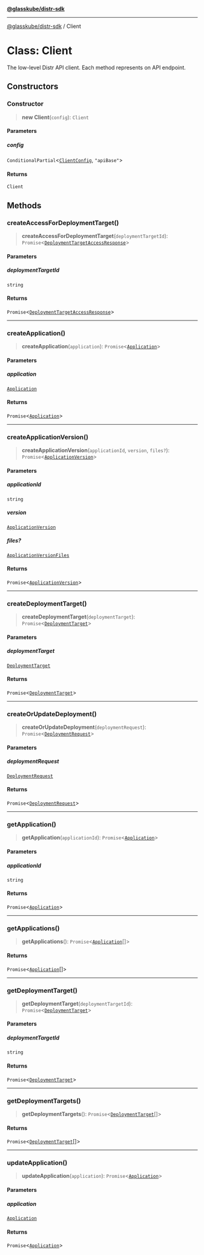 [**@glasskube/distr-sdk**](../README.md)

---

[@glasskube/distr-sdk](../README.md) / Client

# Class: Client

The low-level Distr API client. Each method represents on API endpoint.

## Constructors

### Constructor

> **new Client**(`config`): `Client`

#### Parameters

##### config

`ConditionalPartial`\<[`ClientConfig`](../type-aliases/ClientConfig.md), `"apiBase"`\>

#### Returns

`Client`

## Methods

### createAccessForDeploymentTarget()

> **createAccessForDeploymentTarget**(`deploymentTargetId`): `Promise`\<[`DeploymentTargetAccessResponse`](../interfaces/DeploymentTargetAccessResponse.md)\>

#### Parameters

##### deploymentTargetId

`string`

#### Returns

`Promise`\<[`DeploymentTargetAccessResponse`](../interfaces/DeploymentTargetAccessResponse.md)\>

---

### createApplication()

> **createApplication**(`application`): `Promise`\<[`Application`](../interfaces/Application.md)\>

#### Parameters

##### application

[`Application`](../interfaces/Application.md)

#### Returns

`Promise`\<[`Application`](../interfaces/Application.md)\>

---

### createApplicationVersion()

> **createApplicationVersion**(`applicationId`, `version`, `files?`): `Promise`\<[`ApplicationVersion`](../interfaces/ApplicationVersion.md)\>

#### Parameters

##### applicationId

`string`

##### version

[`ApplicationVersion`](../interfaces/ApplicationVersion.md)

##### files?

[`ApplicationVersionFiles`](../type-aliases/ApplicationVersionFiles.md)

#### Returns

`Promise`\<[`ApplicationVersion`](../interfaces/ApplicationVersion.md)\>

---

### createDeploymentTarget()

> **createDeploymentTarget**(`deploymentTarget`): `Promise`\<[`DeploymentTarget`](../interfaces/DeploymentTarget.md)\>

#### Parameters

##### deploymentTarget

[`DeploymentTarget`](../interfaces/DeploymentTarget.md)

#### Returns

`Promise`\<[`DeploymentTarget`](../interfaces/DeploymentTarget.md)\>

---

### createOrUpdateDeployment()

> **createOrUpdateDeployment**(`deploymentRequest`): `Promise`\<[`DeploymentRequest`](../interfaces/DeploymentRequest.md)\>

#### Parameters

##### deploymentRequest

[`DeploymentRequest`](../interfaces/DeploymentRequest.md)

#### Returns

`Promise`\<[`DeploymentRequest`](../interfaces/DeploymentRequest.md)\>

---

### getApplication()

> **getApplication**(`applicationId`): `Promise`\<[`Application`](../interfaces/Application.md)\>

#### Parameters

##### applicationId

`string`

#### Returns

`Promise`\<[`Application`](../interfaces/Application.md)\>

---

### getApplications()

> **getApplications**(): `Promise`\<[`Application`](../interfaces/Application.md)[]\>

#### Returns

`Promise`\<[`Application`](../interfaces/Application.md)[]\>

---

### getDeploymentTarget()

> **getDeploymentTarget**(`deploymentTargetId`): `Promise`\<[`DeploymentTarget`](../interfaces/DeploymentTarget.md)\>

#### Parameters

##### deploymentTargetId

`string`

#### Returns

`Promise`\<[`DeploymentTarget`](../interfaces/DeploymentTarget.md)\>

---

### getDeploymentTargets()

> **getDeploymentTargets**(): `Promise`\<[`DeploymentTarget`](../interfaces/DeploymentTarget.md)[]\>

#### Returns

`Promise`\<[`DeploymentTarget`](../interfaces/DeploymentTarget.md)[]\>

---

### updateApplication()

> **updateApplication**(`application`): `Promise`\<[`Application`](../interfaces/Application.md)\>

#### Parameters

##### application

[`Application`](../interfaces/Application.md)

#### Returns

`Promise`\<[`Application`](../interfaces/Application.md)\>
